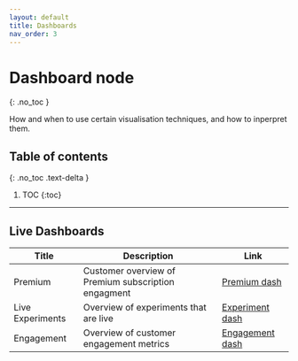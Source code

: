 ```yaml
---
layout: default
title: Dashboards
nav_order: 3
---
```


# Dashboard node
{: .no_toc }


How and when to use certain visualisation techniques, and how to inperpret them.
## Table of contents
{: .no_toc .text-delta }

1. TOC
{:toc}

---


## Live Dashboards


| Title| Description | Link |
|-------|--------|---------|
| Premium | Customer overview of Premium subscription engagment | [Premium dash]() |
| Live Experiments | Overview of experiments that are live | [Experiment dash]() |
| Engagement | Overview of customer engagement metrics | [Engagement dash]() |